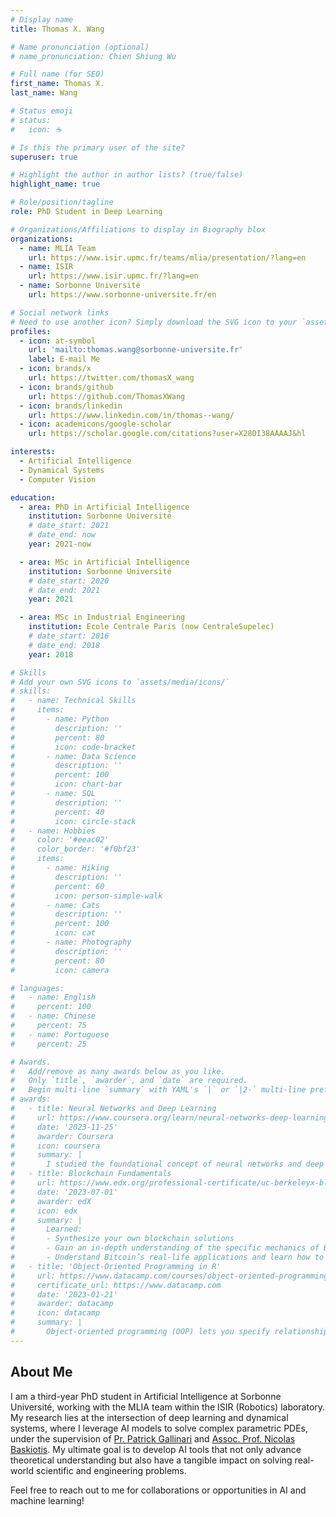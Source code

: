 ```yaml
---
# Display name
title: Thomas X. Wang

# Name pronunciation (optional)
# name_pronunciation: Chien Shiung Wu

# Full name (for SEO)
first_name: Thomas X.
last_name: Wang

# Status emoji
# status:
#   icon: ☕️

# Is this the primary user of the site?
superuser: true

# Highlight the author in author lists? (true/false)
highlight_name: true

# Role/position/tagline
role: PhD Student in Deep Learning

# Organizations/Affiliations to display in Biography blox
organizations:
  - name: MLIA Team
    url: https://www.isir.upmc.fr/teams/mlia/presentation/?lang=en
  - name: ISIR
    url: https://www.isir.upmc.fr/?lang=en
  - name: Sorbonne Université
    url: https://www.sorbonne-universite.fr/en

# Social network links
# Need to use another icon? Simply download the SVG icon to your `assets/media/icons/` folder.
profiles:
  - icon: at-symbol
    url: 'mailto:thomas.wang@sorbonne-universite.fr'
    label: E-mail Me
  - icon: brands/x
    url: https://twitter.com/thomasX_wang
  - icon: brands/github
    url: https://github.com/ThomasXWang
  - icon: brands/linkedin
    url: https://www.linkedin.com/in/thomas--wang/
  - icon: academicons/google-scholar
    url: https://scholar.google.com/citations?user=X28OI38AAAAJ&hl

interests:
  - Artificial Intelligence
  - Dynamical Systems
  - Computer Vision

education:
  - area: PhD in Artificial Intelligence
    institution: Sorbonne Université
    # date_start: 2021
    # date_end: now
    year: 2021-now

  - area: MSc in Artificial Intelligence
    institution: Sorbonne Université
    # date_start: 2020
    # date_end: 2021
    year: 2021

  - area: MSc in Industrial Engineering
    institution: Ecole Centrale Paris (now CentraleSupelec)
    # date_start: 2016
    # date_end: 2018
    year: 2018

# Skills
# Add your own SVG icons to `assets/media/icons/`
# skills:
#   - name: Technical Skills
#     items:
#       - name: Python
#         description: ''
#         percent: 80
#         icon: code-bracket
#       - name: Data Science
#         description: ''
#         percent: 100
#         icon: chart-bar
#       - name: SQL
#         description: ''
#         percent: 40
#         icon: circle-stack
#   - name: Hobbies
#     color: '#eeac02'
#     color_border: '#f0bf23'
#     items:
#       - name: Hiking
#         description: ''
#         percent: 60
#         icon: person-simple-walk
#       - name: Cats
#         description: ''
#         percent: 100
#         icon: cat
#       - name: Photography
#         description: ''
#         percent: 80
#         icon: camera

# languages:
#   - name: English
#     percent: 100
#   - name: Chinese
#     percent: 75
#   - name: Portuguese
#     percent: 25

# Awards.
#   Add/remove as many awards below as you like.
#   Only `title`, `awarder`, and `date` are required.
#   Begin multi-line `summary` with YAML's `|` or `|2-` multi-line prefix and indent 2 spaces below.
# awards:
#   - title: Neural Networks and Deep Learning
#     url: https://www.coursera.org/learn/neural-networks-deep-learning
#     date: '2023-11-25'
#     awarder: Coursera
#     icon: coursera
#     summary: |
#       I studied the foundational concept of neural networks and deep learning. By the end, I was familiar with the significant technological trends driving the rise of deep learning; build, train, and apply fully connected deep neural networks; implement efficient (vectorized) neural networks; identify key parameters in a neural network’s architecture; and apply deep learning to your own applications.
#   - title: Blockchain Fundamentals
#     url: https://www.edx.org/professional-certificate/uc-berkeleyx-blockchain-fundamentals
#     date: '2023-07-01'
#     awarder: edX
#     icon: edx
#     summary: |
#       Learned:
#       - Synthesize your own blockchain solutions
#       - Gain an in-depth understanding of the specific mechanics of Bitcoin
#       - Understand Bitcoin’s real-life applications and learn how to attack and destroy Bitcoin, Ethereum, smart contracts and Dapps, and alternatives to Bitcoin’s Proof-of-Work consensus algorithm
#   - title: 'Object-Oriented Programming in R'
#     url: https://www.datacamp.com/courses/object-oriented-programming-with-s3-and-r6-in-r
#     certificate_url: https://www.datacamp.com
#     date: '2023-01-21'
#     awarder: datacamp
#     icon: datacamp
#     summary: |
#       Object-oriented programming (OOP) lets you specify relationships between functions and the objects that they can act on, helping you manage complexity in your code. This is an intermediate level course, providing an introduction to OOP, using the S3 and R6 systems. S3 is a great day-to-day R programming tool that simplifies some of the functions that you write. R6 is especially useful for industry-specific analyses, working with web APIs, and building GUIs.
---
```


## About Me

I am a third-year PhD student in Artificial Intelligence at Sorbonne Université, working with the MLIA team within the ISIR (Robotics) laboratory. My research lies at the intersection of deep learning and dynamical systems, where I leverage AI models to solve complex parametric PDEs, under the supervision of <a href="https://pages.isir.upmc.fr/gallinari/">Pr. Patrick Gallinari</a> and <a href="https://www.isir.upmc.fr/personnel/baskiotis/">Assoc. Prof. Nicolas Baskiotis</a>. My ultimate goal is to develop AI tools that not only advance theoretical understanding but also have a tangible impact on solving real-world scientific and engineering problems.

Feel free to reach out to me for collaborations or opportunities in AI and machine learning!
